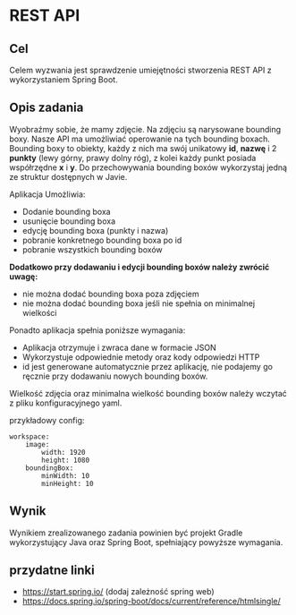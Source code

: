 # REST API

## Cel

Celem wyzwania jest sprawdzenie umiejętności stworzenia REST API z wykorzystaniem Spring Boot.

## Opis zadania

Wyobraźmy sobie, że mamy zdjęcie. Na zdjęciu są narysowane bounding boxy. Nasze API ma umożliwiać operowanie na tych bounding boxach. Bounding boxy to obiekty, każdy z nich ma swój unikatowy **id**, **nazwę** i 2 **punkty** (lewy górny, prawy dolny róg), z kolei każdy punkt posiada współrzędne **x** i **y**. Do przechowywania bounding boxów wykorzystaj jedną ze struktur dostępnych w Javie.

Aplikacja Umożliwia:

* Dodanie bounding boxa
* usunięcie bounding boxa
* edycję bounding boxa (punkty i nazwa)
* pobranie konkretnego bounding boxa po id
* pobranie wszystkich bounding boxów

**Dodatkowo przy dodawaniu i edycji bounding boxów należy zwrócić uwagę:**

* nie można dodać bounding boxa poza zdjęciem
* nie można dodać bounding boxa jeśli nie spełnia on minimalnej wielkości

Ponadto aplikacja spełnia poniższe wymagania:

* Aplikacja otrzymuje i zwraca dane w formacie JSON
* Wykorzystuje odpowiednie metody oraz kody odpowiedzi HTTP
* id jest generowane automatycznie przez aplikację, nie podajemy go ręcznie przy dodawaniu nowych bounding boxów.

Wielkość zdjęcia oraz minimalna wielkość bounding boxów należy wczytać z pliku konfiguracyjnego yaml.

przykładowy config:

```
workspace:
	image:
		width: 1920
		height: 1080
	boundingBox:
		minWidth: 10
		minHeight: 10
```

## Wynik

Wynikiem zrealizowanego zadania powinien być projekt Gradle wykorzystujący Java oraz Spring Boot, spełniający powyższe wymagania.

## przydatne linki

* https://start.spring.io/ (dodaj zależność spring web)
* https://docs.spring.io/spring-boot/docs/current/reference/htmlsingle/
